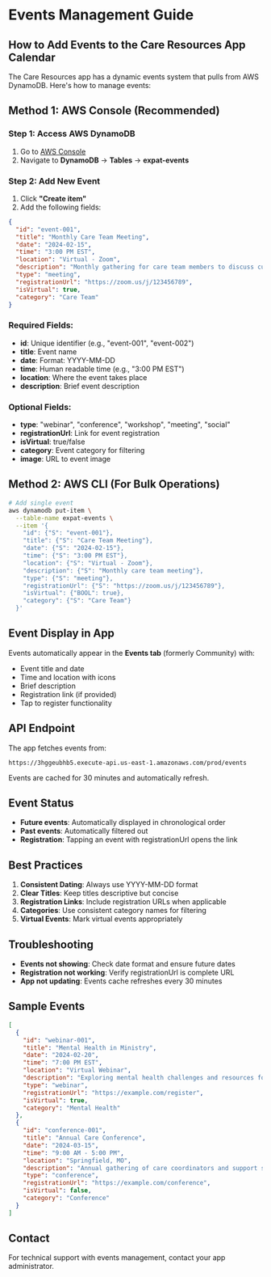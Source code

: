 # Events Management Guide

## How to Add Events to the Care Resources App Calendar

The Care Resources app has a dynamic events system that pulls from AWS DynamoDB. Here's how to manage events:

## Method 1: AWS Console (Recommended)

### Step 1: Access AWS DynamoDB
1. Go to [AWS Console](https://aws.amazon.com/console/) 
2. Navigate to **DynamoDB** → **Tables** → **expat-events**

### Step 2: Add New Event
1. Click **"Create item"**
2. Add the following fields:

```json
{
  "id": "event-001",
  "title": "Monthly Care Team Meeting",
  "date": "2024-02-15",
  "time": "3:00 PM EST",
  "location": "Virtual - Zoom",
  "description": "Monthly gathering for care team members to discuss current initiatives and support strategies.",
  "type": "meeting",
  "registrationUrl": "https://zoom.us/j/123456789",
  "isVirtual": true,
  "category": "Care Team"
}
```

### Required Fields:
- **id**: Unique identifier (e.g., "event-001", "event-002")  
- **title**: Event name
- **date**: Format: YYYY-MM-DD
- **time**: Human readable time (e.g., "3:00 PM EST")
- **location**: Where the event takes place
- **description**: Brief event description

### Optional Fields:
- **type**: "webinar", "conference", "workshop", "meeting", "social"
- **registrationUrl**: Link for event registration
- **isVirtual**: true/false
- **category**: Event category for filtering
- **image**: URL to event image

## Method 2: AWS CLI (For Bulk Operations)

```bash
# Add single event
aws dynamodb put-item \
  --table-name expat-events \
  --item '{
    "id": {"S": "event-001"},
    "title": {"S": "Care Team Meeting"},
    "date": {"S": "2024-02-15"},
    "time": {"S": "3:00 PM EST"},
    "location": {"S": "Virtual - Zoom"},
    "description": {"S": "Monthly care team meeting"},
    "type": {"S": "meeting"},
    "registrationUrl": {"S": "https://zoom.us/j/123456789"},
    "isVirtual": {"BOOL": true},
    "category": {"S": "Care Team"}
  }'
```

## Event Display in App

Events automatically appear in the **Events tab** (formerly Community) with:
- Event title and date
- Time and location with icons
- Brief description
- Registration link (if provided)
- Tap to register functionality

## API Endpoint

The app fetches events from:
```
https://3hggeubhb5.execute-api.us-east-1.amazonaws.com/prod/events
```

Events are cached for 30 minutes and automatically refresh.

## Event Status

- **Future events**: Automatically displayed in chronological order
- **Past events**: Automatically filtered out
- **Registration**: Tapping an event with registrationUrl opens the link

## Best Practices

1. **Consistent Dating**: Always use YYYY-MM-DD format
2. **Clear Titles**: Keep titles descriptive but concise
3. **Registration Links**: Include registration URLs when applicable
4. **Categories**: Use consistent category names for filtering
5. **Virtual Events**: Mark virtual events appropriately

## Troubleshooting

- **Events not showing**: Check date format and ensure future dates
- **Registration not working**: Verify registrationUrl is complete URL
- **App not updating**: Events cache refreshes every 30 minutes

## Sample Events

```json
[
  {
    "id": "webinar-001",
    "title": "Mental Health in Ministry",
    "date": "2024-02-20",
    "time": "7:00 PM EST",
    "location": "Virtual Webinar",
    "description": "Exploring mental health challenges and resources for international servants.",
    "type": "webinar",
    "registrationUrl": "https://example.com/register",
    "isVirtual": true,
    "category": "Mental Health"
  },
  {
    "id": "conference-001", 
    "title": "Annual Care Conference",
    "date": "2024-03-15",
    "time": "9:00 AM - 5:00 PM",
    "location": "Springfield, MO",
    "description": "Annual gathering of care coordinators and support staff.",
    "type": "conference",
    "registrationUrl": "https://example.com/conference",
    "isVirtual": false,
    "category": "Conference"
  }
]
```

## Contact

For technical support with events management, contact your app administrator.